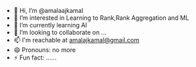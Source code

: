 - 👋 Hi, I’m @amalaajkamal
- 👀 I’m interested in Learning to Rank,Rank Aggregation and ML
- 🌱 I’m currently learning AI
- 💞️ I’m looking to collaborate on ...
- 📫 I'm reachable  at amalajkamal@gmail.com
- 😄 Pronouns: no more
- ⚡ Fun fact: ......

<!---
amalaajkamal/amalaajkamal is a ✨ special ✨ repository because its `README.md` (this file) appears on your GitHub profile.
You can click the Preview link to take a look at your changes.
--->
